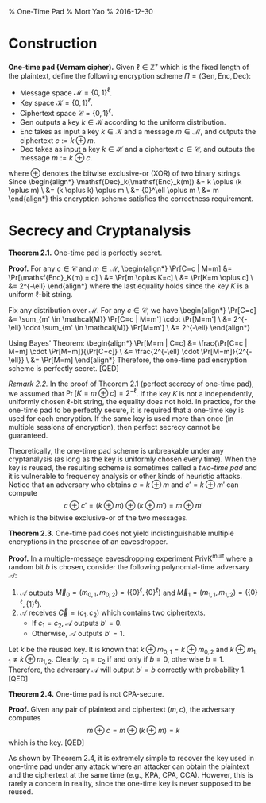 % One-Time Pad
% Mort Yao
% 2016-12-30

# Construction

**One-time pad (Vernam cipher).** Given $\ell \in \mathbb{Z}^+$ which is the fixed length of the plaintext, define the following encryption scheme $\Pi=(\mathsf{Gen},\mathsf{Enc},\mathsf{Dec})$:

* Message space $\mathcal{M} = \{0,1\}^\ell$.
* Key space $\mathcal{K} = \{0,1\}^\ell$.
* Ciphertext space $\mathcal{C} = \{0,1\}^\ell$.
* $\mathsf{Gen}$ outputs a key $k \in \mathcal{K}$ according to the uniform distribution.
* $\mathsf{Enc}$ takes as input a key $k \in \mathcal{K}$ and a message $m \in \mathcal{M}$, and outputs the ciphertext $c := k \oplus m$.
* $\mathsf{Dec}$ takes as input a key $k \in \mathcal{K}$ and a ciphertext $c \in \mathcal{C}$, and outputs the message $m := k \oplus c$.

where $\oplus$ denotes the bitwise exclusive-or (XOR) of two binary strings.
Since
\begin{align*}
\mathsf{Dec}_k(\mathsf{Enc}_k(m)) &= k \oplus (k \oplus m) \\
&= (k \oplus k) \oplus m \\
&= \{0\}^\ell \oplus m \\
&= m
\end{align*}
this encryption scheme satisfies the correctness requirement.

# Secrecy and Cryptanalysis

**Theorem 2.1.** One-time pad is perfectly secret.

**Proof.** For any $c \in \mathcal{C}$ and $m \in \mathcal{M}$,
\begin{align*}
\Pr[C=c | M=m] &= \Pr[\mathsf{Enc}_K(m) = c] \\
&= \Pr[m \oplus K=c] \\
&= \Pr[K=m \oplus c] \\
&= 2^{-\ell}
\end{align*}
where the last equality holds since the key $K$ is a uniform $\ell$-bit string.

Fix any distribution over $\mathcal{M}$. For any $c \in \mathcal{C}$, we have
\begin{align*}
\Pr[C=c] &= \sum_{m' \in \mathcal{M}} \Pr[C=c | M=m'] \cdot \Pr[M=m'] \\
&= 2^{-\ell} \cdot \sum_{m' \in \mathcal{M}} \Pr[M=m'] \\
&= 2^{-\ell}
\end{align*}

Using Bayes' Theorem:
\begin{align*}
\Pr[M=m | C=c] &= \frac{\Pr[C=c | M=m] \cdot \Pr[M=m]}{\Pr[C=c]} \\
&= \frac{2^{-\ell} \cdot \Pr[M=m]}{2^{-\ell}} \\
&= \Pr[M=m]
\end{align*}
Therefore, the one-time pad encryption scheme is perfectly secret.
[QED]

*Remark 2.2.* In the proof of Theorem 2.1 (perfect secrecy of one-time pad), we assumed that $\Pr[K = m \oplus c] = 2^{-\ell}$. If the key $K$ is not a independently, uniformly chosen $\ell$-bit string, the equality does not hold. In practice, for the one-time pad to be perfectly secure, it is required that a one-time key is used for each encryption. If the same key is used more than once (in multiple sessions of encryption), then perfect secrecy cannot be guaranteed.

Theoretically, the one-time pad scheme is unbreakable under any cryptanalysis (as long as the key is uniformly chosen every time). When the key is reused, the resulting scheme is sometimes called a *two-time pad* and it is vulnerable to frequency analysis or other kinds of heuristic attacks. Notice that an adversary who obtains $c = k \oplus m$ and $c' = k \oplus m'$ can compute
$$c \oplus c' = (k \oplus m) \oplus (k \oplus m') = m \oplus m'
$$
which is the bitwise exclusive-or of the two messages.

**Theorem 2.3.** One-time pad does not yield indistinguishable multiple encryptions in the presence of an eavesdropper.

**Proof.** In a multiple-message eavesdropping experiment $\mathsf{PrivK}^\mathsf{mult}$ where a random bit $b$ is chosen, consider the following polynomial-time adversary $\mathcal{A}$:

1. $\mathcal{A}$ outputs $\vec{M}_0 = (m_{0,1}, m_{0,2}) = (\{0\}^\ell, \{0\}^\ell)$ and $\vec{M}_1 = (m_{1,1}, m_{1,2}) = (\{0\}^\ell, \{1\}^\ell)$.
2. $\mathcal{A}$ receives $\vec{C} = (c_1, c_2)$ which contains two ciphertexts.
    * If $c_1 = c_2$, $\mathcal{A}$ outputs $b' = 0$.
    * Otherwise, $\mathcal{A}$ outputs $b' = 1$.

Let $k$ be the reused key. It is known that $k \oplus m_{0,1} = k \oplus m_{0,2}$ and $k \oplus m_{1,1} \neq k \oplus m_{1,2}$. Clearly, $c_1 = c_2$ if and only if $b=0$, otherwise $b=1$. Therefore, the adversary $\mathcal{A}$ will output $b'=b$ correctly with probability $1$.
[QED]

**Theorem 2.4.** One-time pad is not CPA-secure.

**Proof.** Given any pair of plaintext and ciphertext $(m, c)$, the adversary computes
$$m \oplus c = m \oplus (k \oplus m) = k
$$
which is the key.
[QED]

As shown by Theorem 2.4, it is extremely simple to recover the key used in one-time pad under any attack where an attacker can obtain the plaintext and the ciphertext at the same time (e.g., KPA, CPA, CCA). However, this is rarely a concern in reality, since the one-time key is never supposed to be reused.
